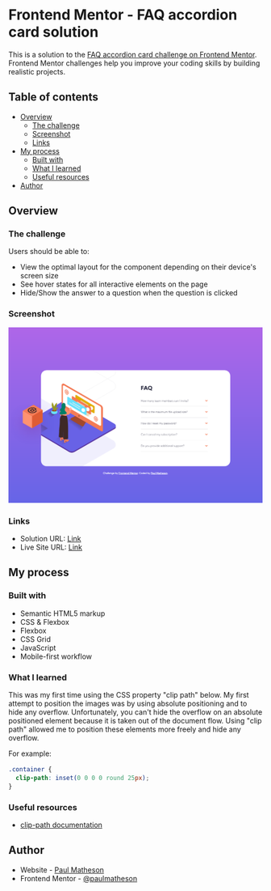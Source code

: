 # Frontend Mentor - FAQ accordion card solution

This is a solution to the [FAQ accordion card challenge on Frontend Mentor](https://www.frontendmentor.io/challenges/faq-accordion-card-XlyjD0Oam). Frontend Mentor challenges help you improve your coding skills by building realistic projects. 

## Table of contents

- [Overview](#overview)
  - [The challenge](#the-challenge)
  - [Screenshot](#screenshot)
  - [Links](#links)
- [My process](#my-process)
  - [Built with](#built-with)
  - [What I learned](#what-i-learned)
  - [Useful resources](#useful-resources)
- [Author](#author)

## Overview

### The challenge

Users should be able to:

- View the optimal layout for the component depending on their device's screen size
- See hover states for all interactive elements on the page
- Hide/Show the answer to a question when the question is clicked

### Screenshot

![](images/Screenshot.png)

### Links

- Solution URL: [Link](https://your-solution-url.com)
- Live Site URL: [Link](https://your-live-site-url.com)

## My process

### Built with

- Semantic HTML5 markup
- CSS & Flexbox
- Flexbox
- CSS Grid
- JavaScript
- Mobile-first workflow

### What I learned

This was my first time using the CSS property "clip path" below. My first attempt to position the images was by using absolute positioning and to hide any overflow. Unfortunately, you can't hide the overflow on an absolute positioned element because it is taken out of the document flow. Using "clip path" allowed me to position these elements more freely and hide any overflow.

For example:

```css
.container {
  clip-path: inset(0 0 0 0 round 25px);
}
```

### Useful resources

- [clip-path documentation](https://developer.mozilla.org/en-US/docs/Web/CSS/clip-path) 

## Author

- Website - [Paul Matheson](https://www.paulmatheson.net)
- Frontend Mentor - [@paulmatheson](https://www.frontendmentor.io/profile/paulmatheson)
